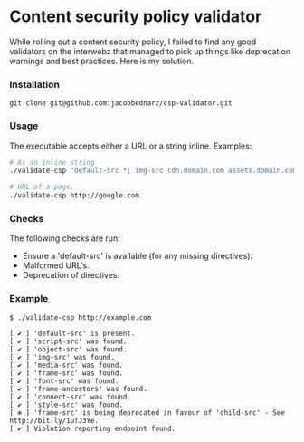 # Content security policy validator

While rolling out a content security policy, I failed to find any good validators on the interwebz that managed to pick up things like deprecation warnings and best practices. Here is my solution.

### Installation

    git clone git@github.com:jacobbednarz/csp-validator.git

### Usage

The executable accepts either a URL or a string inline. Examples:

```sh
# As an inline string
./validate-csp "default-src *; img-src cdn.domain.com assets.domain.com"

# URL of a page.
./validate-csp http://google.com
```

### Checks

The following checks are run:

- Ensure a 'default-src' is available (for any missing directives).
- Malformed URL's.
- Deprecation of directives.

### Example

    $ ./validate-csp http://example.com

    [ ✔︎ ] 'default-src' is present.
    [ ✔︎ ] 'script-src' was found.
    [ ✔︎ ] 'object-src' was found.
    [ ✔︎ ] 'img-src' was found.
    [ ✔︎ ] 'media-src' was found.
    [ ✔︎ ] 'frame-src' was found.
    [ ✔︎ ] 'font-src' was found.
    [ ✔︎ ] 'frame-ancestors' was found.
    [ ✔︎ ] 'connect-src' was found.
    [ ✔︎ ] 'style-src' was found.
    [ ✻ ] 'frame-src' is being deprecated in favour of 'child-src' - See http://bit.ly/1uTJ3Ye.
    [ ✔︎ ] Violation reporting endpoint found.
